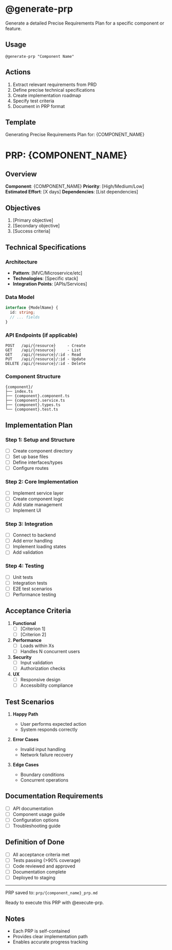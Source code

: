 # @generate-prp

Generate a detailed Precise Requirements Plan for a specific component or feature.

## Usage
```
@generate-prp "Component Name"
```

## Actions
1. Extract relevant requirements from PRD
2. Define precise technical specifications
3. Create implementation roadmap
4. Specify test criteria
5. Document in PRP format

## Template

Generating Precise Requirements Plan for: {COMPONENT_NAME}

# PRP: {COMPONENT_NAME}

## Overview
**Component**: {COMPONENT_NAME}
**Priority**: [High/Medium/Low]
**Estimated Effort**: [X days]
**Dependencies**: [List dependencies]

## Objectives
1. [Primary objective]
2. [Secondary objective]
3. [Success criteria]

## Technical Specifications

### Architecture
- **Pattern**: [MVC/Microservice/etc]
- **Technologies**: [Specific stack]
- **Integration Points**: [APIs/Services]

### Data Model
```typescript
interface {ModelName} {
  id: string;
  // ... fields
}
```

### API Endpoints (if applicable)
```
POST   /api/{resource}     - Create
GET    /api/{resource}     - List
GET    /api/{resource}/:id - Read
PUT    /api/{resource}/:id - Update
DELETE /api/{resource}/:id - Delete
```

### Component Structure
```
{component}/
├── index.ts
├── {component}.component.ts
├── {component}.service.ts
├── {component}.types.ts
└── {component}.test.ts
```

## Implementation Plan

### Step 1: Setup and Structure
- [ ] Create component directory
- [ ] Set up base files
- [ ] Define interfaces/types
- [ ] Configure routes

### Step 2: Core Implementation
- [ ] Implement service layer
- [ ] Create component logic
- [ ] Add state management
- [ ] Implement UI

### Step 3: Integration
- [ ] Connect to backend
- [ ] Add error handling
- [ ] Implement loading states
- [ ] Add validation

### Step 4: Testing
- [ ] Unit tests
- [ ] Integration tests
- [ ] E2E test scenarios
- [ ] Performance testing

## Acceptance Criteria
1. **Functional**
   - [ ] [Criterion 1]
   - [ ] [Criterion 2]
   
2. **Performance**
   - [ ] Loads within Xs
   - [ ] Handles N concurrent users
   
3. **Security**
   - [ ] Input validation
   - [ ] Authorization checks
   
4. **UX**
   - [ ] Responsive design
   - [ ] Accessibility compliance

## Test Scenarios
1. **Happy Path**
   - User performs expected action
   - System responds correctly
   
2. **Error Cases**
   - Invalid input handling
   - Network failure recovery
   
3. **Edge Cases**
   - Boundary conditions
   - Concurrent operations

## Documentation Requirements
- [ ] API documentation
- [ ] Component usage guide
- [ ] Configuration options
- [ ] Troubleshooting guide

## Definition of Done
- [ ] All acceptance criteria met
- [ ] Tests passing (>90% coverage)
- [ ] Code reviewed and approved
- [ ] Documentation complete
- [ ] Deployed to staging

---

PRP saved to: `prp/{component_name}_prp.md`

Ready to execute this PRP with @execute-prp.

## Notes
- Each PRP is self-contained
- Provides clear implementation path
- Enables accurate progress tracking